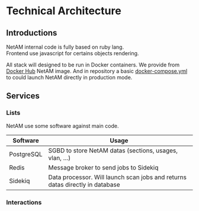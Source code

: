# Technical Architecture

## Introductions

NetAM internal code is fully based on ruby lang.  
Frontend use javascript for certains objects rendering.

All stack will designed to be run in Docker containers. We provide from [Docker Hub](https://hub.docker.com/netam/netam) NetAM image. And in repository a basic [docker-compose.yml](https://github.com/NetAM-OSC/NetAM/blob/master/docker-compose.yml) to could launch NetAM directly in production mode.

## Services

### Lists

NetAM use some software against main code.

| Software   | Usage                                                                        |
| ---------- | ---------------------------------------------------------------------------- |
| PostgreSQL | SGBD to store NetAM datas (sections, usages, vlan, …)                        |
| Redis      | Message broker to send jobs to Sidekiq                                       |
| Sidekiq    | Data processor. Will launch scan jobs and returns datas directly in database |

### Interactions

